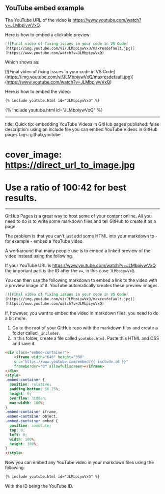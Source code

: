 ## YouTube embed example

The YouTube URL of the video is https://www.youtube.com/watch?v=JLMbpiywVxQ. 

Here is how to embed a clickable preview:

```markdown
[![Final video of fixing issues in your code in VS Code]
(https://img.youtube.com/vi/JLMbpiywVxQ/maxresdefault.jpg)]
(https://www.youtube.com/watch?v=JLMbpiywVxQ)
```

Which shows as:

[![Final video of fixing issues in your code in VS Code]
(https://img.youtube.com/vi/JLMbpiywVxQ/maxresdefault.jpg)]
(https://www.youtube.com/watch?v=JLMbpiywVxQ)

Here is how to embed the video:

```markdown
{% include youtube.html id="JLMbpiywVxQ" %}  
```       

{% include youtube.html id="JLMbpiywVxQ" %}  

---
title: Quick tip: embedding YouTube Videos in GitHub pages
published: false
description: using an include file you can embed YouTube Videos in GitHub pages
tags: github,youtube
# cover_image: https://direct_url_to_image.jpg
# Use a ratio of 100:42 for best results.
---

GitHub Pages is a great way to host some of your content online. All you need to do is to write some markdown files and tell GitHub to create it as a page. 

The problem is that you can't just add some HTML into your markdown to - for example - embed a YouTube video. 

A workaround that many people use is to embed a linked preview of the video instead using the following.

If your YouTube URL is https://www.youtube.com/watch?v=JLMbpiywVxQ the important part is the ID after the `v=`, in this case `JLMbpiywVxQ`.

You can then use the following markdown to embed a link to the video with a preview image of it. YouTube automatically creates these preview images.

```markdown 
[![Final video of fixing issues in your code in VS Code]
(https://img.youtube.com/vi/JLMbpiywVxQ/maxresdefault.jpg)]
(https://www.youtube.com/watch?v=JLMbpiywVxQ)
```
If, however, you want to embed the video in markdown files, you need to do a bit more. 

1. Go to the root of your GitHub repo with the markdown files and create a folder called `_includes`.
2. In this folder, create a file called `youtube.html`. Paste this HTML and CSS and save it.

```HTML
<div class="embed-container">
    <iframe width="640" height="390" 
    src="https://www.youtube.com/embed/{{ include.id }}" 
    frameborder="0" allowfullscreen></iframe>
</div>
<style>
.embed-container {
  position: relative;
  padding-bottom: 56.25%;
  height: 0;
  overflow: hidden;
  max-width: 100%;
}
.embed-container iframe,
.embed-container object,
.embed-container embed {
  position: absolute;
  top: 0;
  left: 0;
  width: 100%;
  height: 100%;
}
</style>
```
Now you can embed any YouTube video in your markdown files using the following:

```markdown
{% include youtube.html id="JLMbpiywVxQ" %}  
``` 

With the ID being the YouTube ID.